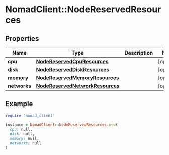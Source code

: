 # NomadClient::NodeReservedResources

## Properties

| Name | Type | Description | Notes |
| ---- | ---- | ----------- | ----- |
| **cpu** | [**NodeReservedCpuResources**](NodeReservedCpuResources.md) |  | [optional] |
| **disk** | [**NodeReservedDiskResources**](NodeReservedDiskResources.md) |  | [optional] |
| **memory** | [**NodeReservedMemoryResources**](NodeReservedMemoryResources.md) |  | [optional] |
| **networks** | [**NodeReservedNetworkResources**](NodeReservedNetworkResources.md) |  | [optional] |

## Example

```ruby
require 'nomad_client'

instance = NomadClient::NodeReservedResources.new(
  cpu: null,
  disk: null,
  memory: null,
  networks: null
)
```

